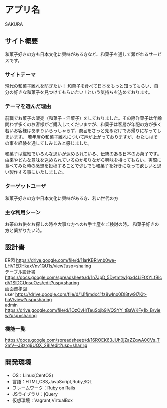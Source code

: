 # アプリ名
SAKURA
## サイト概要
和菓子好きの方も日本文化に興味がある方など、和菓子を通して繋がれるサービスです。

### サイトテーマ
現代の和菓子離れを防ぎたい！
和菓子を食べて日本をもっと知ってもらい、自分の好きな和菓子を見つけてもらいたい！という気持ちを込めております。

### テーマを選んだ理由
前職でお菓子の販売（和菓子・洋菓子）をしておりました。その際洋菓子は年齢問わず多くのお客様がご購入してくだいますが、和菓子は客層が年配の方が多く若いお客様はあまりいらっしゃらず、商品をさっと見るだけでお帰りになってしまいます。
若年層の和菓子離れについて声が上がっておりますが、わたしはその事を経験を通してしみじみと感じました。

和菓子は繊細でいろんな思いが込められている、伝統のある日本のお菓子です。由来やどんな意味を込められているのか知りながら興味を持ってもらい、実際に食べてみた時の感想を投稿することで少しでも和菓子を好きになって欲しいと思い製作する事にいたしました。

### ターゲットユーザ
和菓子好きの方や日本文化に興味がある方、若い世代の方

### 主な利用シーン
お茶のお供をお探しの時や大事な方へのお手土産をご検討の時。
和菓子好きの方と繋がりたい時。

## 設計書
  ER図  https://drive.google.com/file/d/11arKBRlvnb0we-LHV1EDHkaxVnv1QU1s/view?usp=sharing</br>
  テーブル設計書  https://docs.google.com/spreadsheets/d/1n7JpD_5Dytmtw1gxd4LjFtXYLfBlcdV1SlDCUqsuOzs/edit?usp=sharing</br>
  画面遷移図</br>
      user  https://drive.google.com/file/d/1J1fjmdx41fz8wIno0Dl8tw9l7Kjt-haV/view?usp=sharing</br>
      admin  https://drive.google.com/file/d/1OzOvHrTeuSojb9lVQSYY_tBaWKFy1b_B/view?usp=sharing
### 機能一覧
https://docs.google.com/spreadsheets/d/16ROEK63JUh0jZaZZqwA0CVs_T2mV--J8zrg9UQX_28I/edit?usp=sharing

## 開発環境
- OS：Linux(CentOS)
- 言語：HTML,CSS,JavaScript,Ruby,SQL
- フレームワーク：Ruby on Rails
- JSライブラリ：jQuery
- 仮想環境：Vagrant,VirtualBox